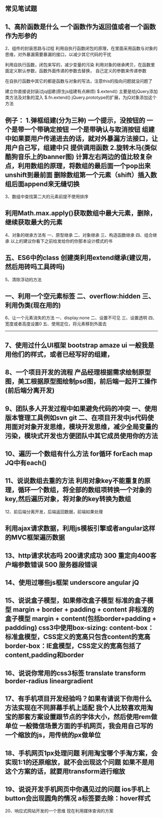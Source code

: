 ## 常见笔试题

1、高阶函数是什么
一个函数作为返回值或者一个函数作为形参的
-------------------------------------------------------

2、组件的封装思路与过程
利用自执行函数闭包的原理，在里面采用函数与对象的思维，对外暴漏需要暴漏的接口，以减少其它代码的干扰

 利用自执行函数，闭包来写的，减少变量的污染
 利用对象的继承拷贝，在函数里面定义默认参数，函数外面传递的参数去替换，
 自己定义的参数来传递参数
  
  在自执行函数中其它的都是函数与对象的写法，注意this的指向问题就没问题了


建立你直接说封装过jq组建(原生js组建有点麻烦)
$.extend()      主要是给jQuery添加类方法及对象的混入
$.fn.extend()  jQuery.prototype的扩展，为jQ对象添加这个方法

例子：
1.弹框组建(分为三种)
  一个提示，没按钮的
 一个是带一个带确定按钮
 一个是带确认与取消按钮
 组建中如果要用户传递进去的话，就对外暴漏方法接口，让用户自己写，组建中只
提供调用函数
2.旋转木马(类似酷狗音乐上的banner图)
计算左右两边的值比较复杂点，利用数组的原理，将数组的最后面一个pop出来unshift到最前面
删除数组第一个元素（shift）插入数组后面append来无缝切换
-------------------------------------------------------
3、数组中查找第二大的元素前提不使用排序

利用Math.max.apply()获取数组中最大元素，删除，继续获取最大的元素
-------------------------------------------------------
4、对象的继承方法有
一、原型继承
二、对象继承
三、构造函数继承
四、组合继承
以上的建议你看下之前给发给你的你那本设计模式的书

五、ES6中的class 创建类利用extend继承(建议用，然后用砖吗工具砖吗)
-------------------------------------------------------
5、清除浮动的方法

一、利用一个空元素标签
二、overflow:hidden
三、利用伪类(现在用的)
-------------------------------------------------------
6、让一个元素消失的方法
一、display:none
二、设置不可见
三、设置透明
四、宽度或者高度设置0
五、使用定位，将元素移到外面去

-------------------------------------------------------
7、使用过什么UI框架
bootstrap 
amaze ui 
一般我是用他们的样式，或者已经写好的组建，
-------------------------------------------------------
8、一个项目开发的流程
产品经理根据需求绘制原型图，美工根据原型图绘制psd图，前后端一起开工操作(前后端分离开发)
-------------------------------------------------------
9、团队多人开发过程中如果避免代码的冲突
一、使用版本管理工具例如svn git
二、在项目开发中js代码使用面对对象开发思维，模块开发思维，减少全局变量的污染，模块式开发也方便团队中其它成员使用你的方法
-------------------------------------------------------
10、遍历一个数组有什么方法
 for循环  forEach  map  JQ中有each()
-------------------------------------------------------
11、说说数组去重的方法
利用对象key不能重复的原理，循环一个数组，将全部的数组项转换一个对象的key,然后遍历对象，将对象的key转换为数组
-------------------------------------------------------
12、前后端分离开发，后端返回数据，前端如果处理

利用ajax请求数据，利用js模板引擎或者angular这样的MVC框架遍历数据
-------------------------------------------------------
13、http请求状态吗
200请求成功 300 重定向400客户端参数错误 500 服务器段错误
-------------------------------------------------------
14、使用过哪些js框架
underscore  angular  jQ
-------------------------------------------------------
15、说说盒子模型，如果修改盒子模型
标准的盒子模型 margin + border + padding + content
非标准的盒子模型 margin + content(包括border+padding + paddding)
css3中使用box-sizing:
                     content-box：标准盒模型，CSS定义的宽高只包含content的宽高
                     border-box：IE盒模型，CSS定义的宽高包括了content,padding和border
-------------------------------------------------------
16、说说你常用的css3标签
translate transform border-radius lineargradient
-------------------------------------------------------
17、有手机项目开发经验吗？如果有请说下你用什么方法实现在不同屏幕手机上适配
我个人比较喜欢用淘宝的那套方案设置跟节点的字体大小，然后使用rem做单位
一般微信场景方面的手机网页，我会用自己写的一个缩放的js，用传统的px做单位
-------------------------------------------------------
18、手机网页1px处理问题
利用淘宝哪个手淘方案，会实现1:1的还原缩放，就不会出现这个问题
如果不是用这个方案的话，就要用transform进行缩放
-------------------------------------------------------
19、说说开发手机网页中你遇见过的问题
ios手机上button会出现圆角的情况
a标签要去除：hover样式
-------------------------------------------------------
20、响应式网站开发的一个思维
现在利用媒体查询的方案
